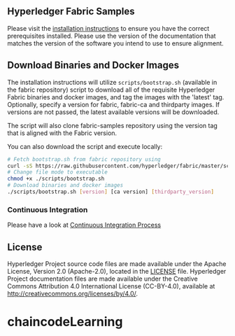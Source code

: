 [//]: # (SPDX-License-Identifier: CC-BY-4.0)

## Hyperledger Fabric Samples

Please visit the [installation instructions](http://hyperledger-fabric.readthedocs.io/en/latest/install.html)
to ensure you have the correct prerequisites installed. Please use the
version of the documentation that matches the version of the software you
intend to use to ensure alignment.

## Download Binaries and Docker Images

The installation instructions will utilize `scripts/bootstrap.sh` (available in the fabric repository)
script to download all of the requisite Hyperledger Fabric binaries and docker
images, and tag the images with the 'latest' tag. Optionally,
specify a version for fabric, fabric-ca and thirdparty images. If versions
are not passed, the latest available versions will be downloaded.

The script will also clone fabric-samples repository using the version tag that
is aligned with the Fabric version.

You can also download the script and execute locally:

```bash
# Fetch bootstrap.sh from fabric repository using
curl -sS https://raw.githubusercontent.com/hyperledger/fabric/master/scripts/bootstrap.sh -o ./scripts/bootstrap.sh
# Change file mode to executable
chmod +x ./scripts/bootstrap.sh
# Download binaries and docker images
./scripts/bootstrap.sh [version] [ca version] [thirdparty_version]
```

### Continuous Integration

Please have a look at [Continuous Integration Process](docs/fabric-samples-ci.md)

## License <a name="license"></a>

Hyperledger Project source code files are made available under the Apache
License, Version 2.0 (Apache-2.0), located in the [LICENSE](LICENSE) file.
Hyperledger Project documentation files are made available under the Creative
Commons Attribution 4.0 International License (CC-BY-4.0), available at http://creativecommons.org/licenses/by/4.0/.
# chaincodeLearning
